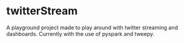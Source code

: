 # twitterStream
A playground project made to play around with twitter streaming and dashboards. Currently with the use of pyspark and tweepy.
